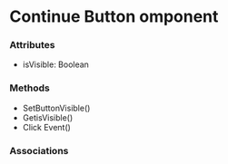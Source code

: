 # Continue Button omponent

### Attributes

-  isVisible: Boolean

### Methods

-  SetButtonVisible()
-  GetisVisible()
-  Click Event()

### Associations

